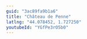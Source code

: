 ```yaml
---
guid: "3ac89fa9b1a6"
title: "Château de Penne"
latlng: "44.078452, 1.727250"
youtubeId: "YGfPe3rO5b0" 
---
```

